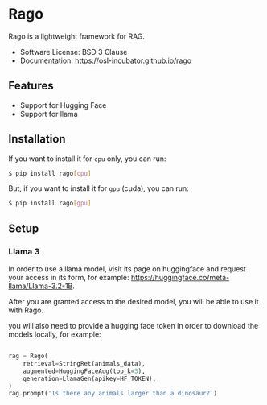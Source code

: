 # Rago

Rago is a lightweight framework for RAG.

- Software License: BSD 3 Clause
- Documentation: https://osl-incubator.github.io/rago

## Features

- Support for Hugging Face
- Support for llama

## Installation

If you want to install it for `cpu` only, you can run:

```bash
$ pip install rago[cpu]
```

But, if you want to install it for `gpu` (cuda), you can run:

```bash
$ pip install rago[gpu]
```

## Setup

### Llama 3

In order to use a llama model, visit its page on huggingface and request your
access in its form, for example: https://huggingface.co/meta-llama/Llama-3.2-1B.

After you are granted access to the desired model, you will be able to use it
with Rago.

you will also need to provide a hugging face token in order to download the
models locally, for example:

```python

rag = Rago(
    retrieval=StringRet(animals_data),
    augmented=HuggingFaceAug(top_k=3),
    generation=LlamaGen(apikey=HF_TOKEN),
)
rag.prompt('Is there any animals larger than a dinosaur?')
```
